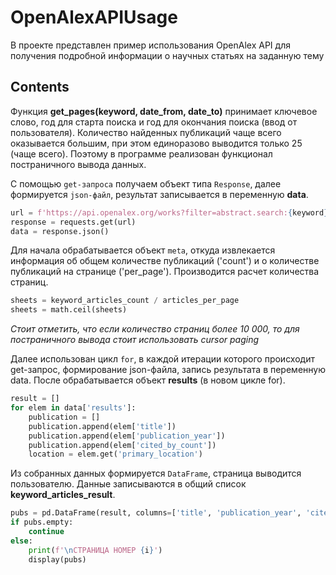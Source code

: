 # OpenAlexAPIUsage

В проекте представлен пример использования OpenAlex API для получения подробной информации о научных статьях на заданную тему

## Contents

Функция __get_pages(keyword, date_from, date_to)__ принимает ключевое слово, год для старта поиска и год для окончания поиска (ввод от пользователя). Количество найденных публикаций чаще всего оказывается большим, при этом единоразово выводится только 25 (чаще всего). Поэтому в программе реализован функционал постраничного вывода данных.

С помощью `get-запроса` получаем объект типа `Response`, далее формируется `json-файл`, результат записывается в переменную __data__.

```python
url = f'https://api.openalex.org/works?filter=abstract.search:{keyword},publication_year:{date_from}-{date_to}'
response = requests.get(url)
data = response.json()
```

Для начала обрабатывается объект `meta`, откуда извлекается информация об общем количестве публикаций ('count') и о количестве публикаций на странице ('per_page'). Производится расчет количества страниц.

```python
sheets = keyword_articles_count / articles_per_page
sheets = math.ceil(sheets)
```
_Стоит отметить, что если количество страниц более 10 000, то для постраничного вывода стоит использовать cursor paging_


Далее использован цикл `for`, в каждой итерации которого происходит get-запрос, формирование json-файла, запись результата в переменную data. После обрабатывается объект __results__ (в новом цикле for). 

```python
result = []
for elem in data['results']:
    publication = []
    publication.append(elem['title'])
    publication.append(elem['publication_year'])
    publication.append(elem['cited_by_count'])
    location = elem.get('primary_location')
```

Из собранных данных формируется `DataFrame`, страница выводится пользователю. Данные записываются в общий список __keyword_articles_result__.

```python
pubs = pd.DataFrame(result, columns=['title', 'publication_year', 'cited_by_count', 'journal_name'])
if pubs.empty:
    continue
else:
    print(f'\nСТРАНИЦА НОМЕР {i}')
    display(pubs)
```